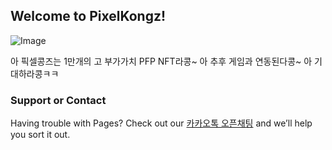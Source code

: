 ## Welcome to PixelKongz!

![Image](https://pixelkongz.org/1-tile.jpg)

아 픽셀콩즈는 1만개의 고 부가가치 PFP NFT라콩~ 아 추후 게임과 연동된다콩~ 아 기대하라콩ㅋㅋ

### Support or Contact

Having trouble with Pages? Check out our [카카오톡 오픈채팅](https://open.kakao.com/o/gaysDmSd) and we’ll help you sort it out.
